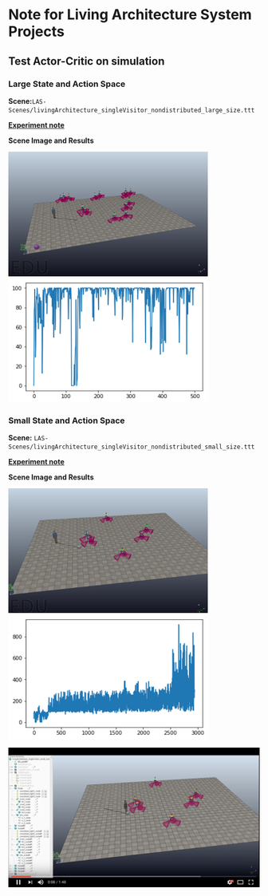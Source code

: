 # Note for Living Architecture System Projects

## Test Actor-Critic on simulation

### Large State and Action Space
**Scene:**`LAS-Scenes/livingArchitecture_singleVisitor_nondistributed_large_size.ttt`

[**Experiment note**](https://github.com/UWaterloo-ASL/LAS_Gym/blob/master/notebook/notebook_LASAgent_Actor_Critic.ipynb)

**Scene Image and Results**

<img src="https://github.com/UWaterloo-ASL/LAS_Gym/blob/master/notebook/images/large_LAS.png" alt="Scene Image" width="400" height="250"> <img src="https://github.com/UWaterloo-ASL/LAS_Gym/blob/master/notebook/images/large_LAS_results.png" alt="Results" width="400" height="250">


### Small State and Action Space
**Scene:** `LAS-Scenes/livingArchitecture_singleVisitor_nondistributed_small_size.ttt`

[**Experiment note**](https://github.com/UWaterloo-ASL/LAS_Gym/blob/master/notebook/notebook_LASAgent_Actor_Critic_SamllSize_System.ipynb)

**Scene Image and Results**

<img src="https://github.com/UWaterloo-ASL/LAS_Gym/blob/master/notebook/images/small_LAS.png" alt="Scene Image" width="400" height="250"> <img src="https://github.com/UWaterloo-ASL/LAS_Gym/blob/master/notebook/images/small_LAS_results_3000episodes.png" alt="Results" width="400" height="250">

[![small_LAS_results_3000episodes](https://github.com/UWaterloo-ASL/LAS_Gym/blob/master/notebook/images/small_LAS_results_3000episodes_video_image.png)](https://youtu.be/NEdSqGTIL5U)
